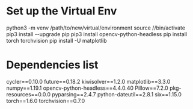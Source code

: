 # Set up the Virtual Env
python3 -m venv /path/to/new/virtual/environment
source /<virtalenvpath>/bin/activate
pip3 install --upgrade pip
pip3 install opencv-python-headless
pip install torch torchvision
pip install -U matplotlib

# Dependencies list
cycler==0.10.0
future==0.18.2
kiwisolver==1.2.0
matplotlib==3.3.0
numpy==1.19.1
opencv-python-headless==4.4.0.40
Pillow==7.2.0
pkg-resources==0.0.0
pyparsing==2.4.7
python-dateutil==2.8.1
six==1.15.0
torch==1.6.0
torchvision==0.7.0
